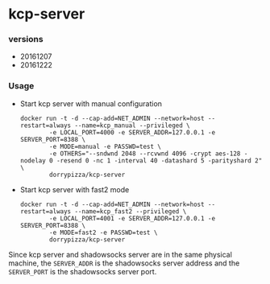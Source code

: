 # kcp-server 

### versions
* 20161207
* 20161222

### Usage
* Start kcp server with manual configuration

  ```
  docker run -t -d --cap-add=NET_ADMIN --network=host --restart=always --name=kcp_manual --privileged \
          -e LOCAL_PORT=4000 -e SERVER_ADDR=127.0.0.1 -e SERVER_PORT=8388 \
          -e MODE=manual -e PASSWD=test \
          -e OTHERS="--sndwnd 2048 --rcvwnd 4096 -crypt aes-128 -nodelay 0 -resend 0 -nc 1 -interval 40 -datashard 5 -parityshard 2" \
          dorrypizza/kcp-server 
  ```
* Start kcp server with fast2 mode

  ```
  docker run -t -d --cap-add=NET_ADMIN --network=host --restart=always --name=kcp_fast2 --privileged \
          -e LOCAL_PORT=4001 -e SERVER_ADDR=127.0.0.1 -e SERVER_PORT=8388 \
          -e MODE=fast2 -e PASSWD=test \
          dorrypizza/kcp-server
  ```


Since kcp server and shadowsocks server are in the same physical machine, the `SERVER_ADDR` is the shadowsocks server address and the `SERVER_PORT` is the shadowsocks server port.
